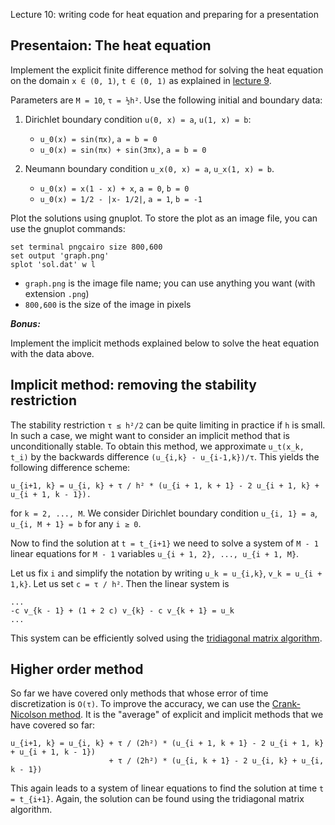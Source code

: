 Lecture 10: writing code for heat equation and preparing for a
presentation

## Presentaion: The heat equation

Implement the explicit finite difference method for solving the heat
equation on the domain `x ∈ (0, 1)`, `t ∈ (0, 1)` as explained in
[lecture 9](https://github.com/rekka/intro-fortran-2016/tree/master/lec09).

Parameters are `M = 10`, `τ = ½h²`. Use the following initial and boundary data:

1. Dirichlet boundary condition `u(0, x) = a`, `u(1, x) = b`:

    - `u_0(x) = sin(πx)`, `a = b = 0`
    - `u_0(x) = sin(πx) + sin(3πx)`, `a = b = 0`

2. Neumann boundary condition `u_x(0, x) = a`, `u_x(1, x) = b`.

    - `u_0(x) = x(1 - x) + x`, `a = 0`,  `b = 0`
    - `u_0(x) = 1/2 - |x- 1/2|`, `a = 1`, `b = -1`

Plot the solutions using gnuplot. To store the plot as an image file, you can
use the gnuplot commands:

```gnuplot
set terminal pngcairo size 800,600
set output 'graph.png'
splot 'sol.dat' w l
```

- `graph.png` is the image file name; you can use anything you want
  (with extension `.png`)
- `800,600` is the size of the image in pixels

___Bonus:___

Implement the implicit methods explained below to solve the heat
equation with the data above.

## Implicit method: removing the stability restriction

The stability restriction `τ ≤ h²/2` can be quite limiting in practice
if `h` is small. In such a case, we might want to consider an implicit
method that is unconditionally stable. To obtain this method, we
approximate `u_t(x_k, t_i)` by the backwards difference `(u_{i,k} -
u_{i-1,k})/τ`. This yields the following difference scheme:

```
u_{i+1, k} = u_{i, k} + τ / h² * (u_{i + 1, k + 1} - 2 u_{i + 1, k} + u_{i + 1, k - 1}).
```

for `k = 2, ..., M`.
We consider Dirichlet boundary condition `u_{i, 1} = a`, `u_{i, M + 1} =
b` for any `i ≥ 0`.

Now to find the solution at `t = t_{i+1}` we need to solve a system of
`M - 1` linear equations for `M - 1` variables `u_{i + 1, 2}, ..., u_{i + 1, M}`.

Let us fix `i` and simplify the notation by writing `u_k = u_{i,k}`,
`v_k = u_{i + 1,k}`. Let us set `c = τ / h²`. Then the linear system is

```
...
-c v_{k - 1} + (1 + 2 c) v_{k} - c v_{k + 1} = u_k
...
```

This system can be efficiently solved using the [tridiagonal matrix
algorithm](https://en.wikipedia.org/wiki/Tridiagonal_matrix_algorithm).

## Higher order method

So far we have covered only methods that whose error of time
discretization is `O(τ)`. To improve the accuracy, we can use the
[Crank-Nicolson
method](https://en.wikipedia.org/wiki/Crank%E2%80%93Nicolson_method). It
is the "average" of explicit and implicit methods that we have covered
so far:

```
u_{i+1, k} = u_{i, k} + τ / (2h²) * (u_{i + 1, k + 1} - 2 u_{i + 1, k} + u_{i + 1, k - 1})
                      + τ / (2h²) * (u_{i, k + 1} - 2 u_{i, k} + u_{i,  k - 1})
```

This again leads to a system of linear equations to find the solution at
time `t = t_{i+1}`. Again, the solution can be found using the
tridiagonal matrix algorithm.


